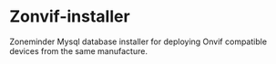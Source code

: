 # Zonvif-installer
Zoneminder Mysql database installer for deploying Onvif compatible devices from the same manufacture.
